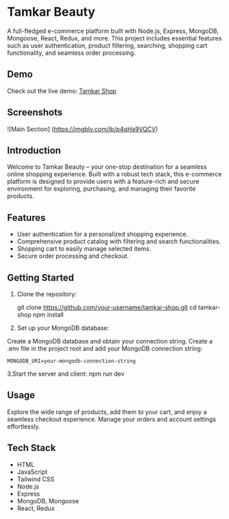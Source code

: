# Tamkar Beauty

A full-fledged e-commerce platform built with Node.js, Express, MongoDB, Mongoose, React, Redux, and more. 
This project includes essential features such as user authentication, product filtering, searching, shopping cart functionality, and seamless order processing.

## Demo

Check out the live demo: [Tamkar Shop](https://add.pics/images/2024/01/13/TamkarMain.png)

## Screenshots

![Main Section] (https://imgbly.com/ib/p4qHa9VQCV)

## Introduction

Welcome to Tamkar Beauty – your one-stop destination for a seamless online shopping experience. Built with a robust tech stack,
this e-commerce platform is designed to provide users with a feature-rich and secure environment for exploring, purchasing, and managing their favorite products.

## Features

- User authentication for a personalized shopping experience.
- Comprehensive product catalog with filtering and search functionalities.
- Shopping cart to easily manage selected items.
- Secure order processing and checkout.

## Getting Started

1. Clone the repository:

   git clone https://github.com/your-username/tamkar-shop.git
   cd tamkar-shop
   npm install
   
2. Set up your MongoDB database:

  Create a MongoDB database and obtain your connection string.
  Create a .env file in the project root and add your MongoDB connection string:
  
    MONGODB_URI=your-mongodb-connection-string

3.Start the server and client:
  npm run dev

## Usage
Explore the wide range of products, add them to your cart, and enjoy a seamless checkout experience. Manage your orders and account settings effortlessly.

## Tech Stack
  - HTML
  - JavaScript
  - Tailwind CSS
  - Node.js
  - Express
  - MongoDB, Mongoose
  - React, Redux
